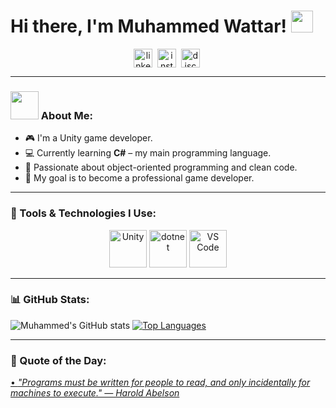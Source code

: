 # Hi there, I'm Muhammed Wattar! <img src="https://github.com/TheDudeThatCode/TheDudeThatCode/blob/master/Assets/Hi.gif" width="35" />

<p align="center">
  <a href="https://www.linkedin.com/in/your-link" target="blank"><img align="center" src="https://cdn.jsdelivr.net/npm/simple-icons@3.0.1/icons/linkedin.svg" alt="linkedin" height="30" width="30" /></a>&nbsp;
  <a href="https://www.instagram.com/your-instagram" target="blank"><img align="center" src="https://cdn.jsdelivr.net/npm/simple-icons@3.0.1/icons/instagram.svg" alt="instagram" height="30" width="30" /></a>&nbsp;
  <a href="https://discord.com/users/your-discord-id" target="blank"><img align="center" src="https://cdn.jsdelivr.net/npm/simple-icons@3.0.1/icons/discord.svg" alt="discord" height="30" width="30" /></a>&nbsp;
</p>

---

### <img src="https://github.com/TheDudeThatCode/TheDudeThatCode/blob/master/Assets/Developer.gif" width="45" /> About Me:
- 🎮 I'm a Unity game developer.
- 💻 Currently learning **C#** – my main programming language.
- 🧠 Passionate about object-oriented programming and clean code.
- 🚀 My goal is to become a professional game developer.

---

### 🧰 Tools & Technologies I Use:

<p align="center">
  <img src="https://www.vectorlogo.zone/logos/unity3d/unity3d-icon.svg" alt="Unity" width="60" height="60"/>
  <img src="https://www.vectorlogo.zone/logos/dotnet/dotnet-icon.svg" alt="dotnet" width="60" height="60"/>
  <img src="https://www.vectorlogo.zone/logos/visualstudio_code/visualstudio_code-icon.svg" alt="VS Code" width="60" height="60"/>
</p>

---

### 📊 GitHub Stats:
![Muhammed's GitHub stats](https://github-readme-stats.vercel.app/api?username=muhammadwattar&show_icons=true&theme=tokyonight&count_private=true)
[![Top Languages](https://github-readme-stats.vercel.app/api/top-langs/?username=muhammadwattar&layout=compact&theme=tokyonight)](https://github.com/anuraghazra/github-readme-stats)

---

### 💬 Quote of the Day:
<a href="https://github.com/marketplace/actions/quote-readme">
<!--STARTS_HERE_QUOTE_README-->
• <i>"Programs must be written for people to read, and only incidentally for machines to execute." — Harold Abelson</i>
<!--ENDS_HERE_QUOTE_README-->
</a>
